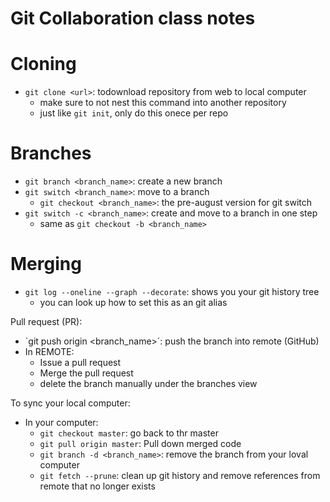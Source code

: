 
# Git Collaboration class notes

# Cloning
- `git clone <url>`: todownload repository from web to local computer
    - make sure to not nest this command into another repository
    - just like `git init`, only do this onece per repo

# Branches
- `git branch <branch_name>`: create a new branch
- `git switch <branch_name>`: move to a branch
  - `git checkout <branch_name>`: the pre-august version for git switch
- `git switch -c <branch_name>`: create and move to a branch in one step
  - same as `git checkout -b <branch_name>`

# Merging
- `git log --oneline --graph --decorate`: shows you your git history tree
  - you can look up how to set this as an git alias

Pull request (PR):
- `git push origin <branch_name>´: push the branch into remote (GitHub)
-  In REMOTE: 
   - Issue a pull request
   - Merge the pull request 
   - delete the branch manually under the branches view

To sync your local computer:
- In your computer:
   - `git checkout master`: go back to thr master
   - `git pull origin master`: Pull down merged code
   - `git branch -d <branch_name>`: remove the branch from your loval computer
   - `git fetch --prune`: clean up git history and remove references from remote that no longer exists


